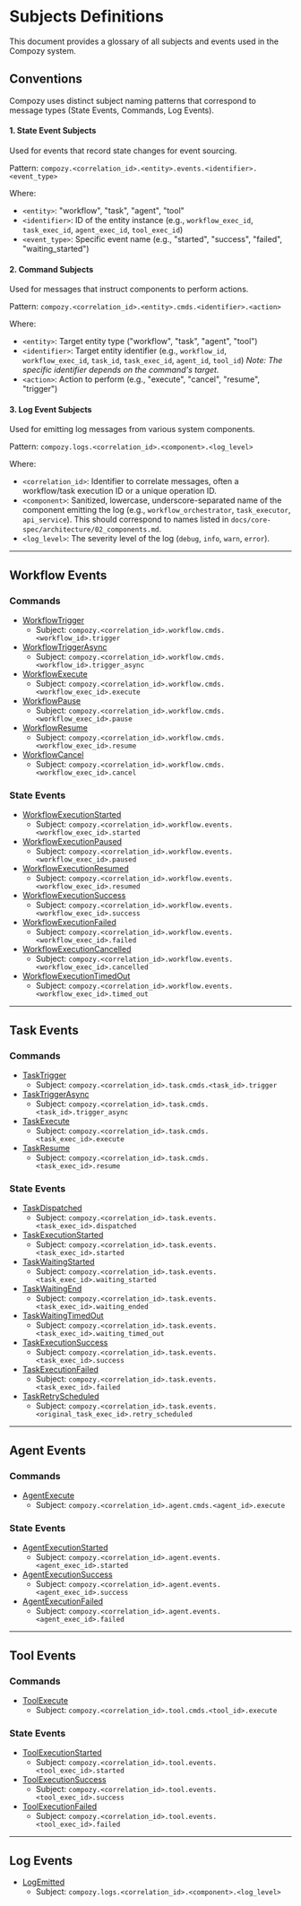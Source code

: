 # Subjects Definitions

This document provides a glossary of all subjects and events used in the Compozy system.

## Conventions

Compozy uses distinct subject naming patterns that correspond to message types (State Events, Commands, Log Events).

#### 1. State Event Subjects
Used for events that record state changes for event sourcing.

Pattern: `compozy.<correlation_id>.<entity>.events.<identifier>.<event_type>`

Where:
-   `<entity>`: "workflow", "task", "agent", "tool"
-   `<identifier>`: ID of the entity instance (e.g., `workflow_exec_id`, `task_exec_id`, `agent_exec_id`, `tool_exec_id`)
-   `<event_type>`: Specific event name (e.g., "started", "success", "failed", "waiting_started")

#### 2. Command Subjects
Used for messages that instruct components to perform actions.

Pattern: `compozy.<correlation_id>.<entity>.cmds.<identifier>.<action>`

Where:
-   `<entity>`: Target entity type ("workflow", "task", "agent", "tool")
-   `<identifier>`: Target entity identifier (e.g., `workflow_id`, `workflow_exec_id`, `task_id`, `task_exec_id`, `agent_id`, `tool_id`)
    *Note: The specific identifier depends on the command's target.*
-   `<action>`: Action to perform (e.g., "execute", "cancel", "resume", "trigger")

#### 3. Log Event Subjects
Used for emitting log messages from various system components.

Pattern: `compozy.logs.<correlation_id>.<component>.<log_level>`

Where:
-   `<correlation_id>`: Identifier to correlate messages, often a workflow/task execution ID or a unique operation ID.
-   `<component>`: Sanitized, lowercase, underscore-separated name of the component emitting the log (e.g., `workflow_orchestrator`, `task_executor`, `api_service`). This should correspond to names listed in `docs/core-spec/architecture/02_components.md`.
-   `<log_level>`: The severity level of the log (`debug`, `info`, `warn`, `error`).

---

## Workflow Events

### Commands
-   [WorkflowTrigger](workflow/cmds/trigger.md#command-triggerworkflow) 
    - Subject: `compozy.<correlation_id>.workflow.cmds.<workflow_id>.trigger`
-   [WorkflowTriggerAsync](workflow/cmds/trigger_async.md#command-triggerasyncworkflow) 
    - Subject: `compozy.<correlation_id>.workflow.cmds.<workflow_id>.trigger_async`
-   [WorkflowExecute](workflow/cmds/execute.md#command-executeworkflow) 
    - Subject: `compozy.<correlation_id>.workflow.cmds.<workflow_exec_id>.execute`
-   [WorkflowPause](workflow/cmds/pause.md#command-pauseworkflow) 
    - Subject: `compozy.<correlation_id>.workflow.cmds.<workflow_exec_id>.pause`
-   [WorkflowResume](workflow/cmds/resume.md#command-resumeworkflow) 
    - Subject: `compozy.<correlation_id>.workflow.cmds.<workflow_exec_id>.resume`
-   [WorkflowCancel](workflow/cmds/cancel.md#command-cancelworkflow) 
    - Subject: `compozy.<correlation_id>.workflow.cmds.<workflow_exec_id>.cancel`

### State Events
-   [WorkflowExecutionStarted](workflow/state/execution_started.md#state-event-workflowexecutionstarted)
    - Subject: `compozy.<correlation_id>.workflow.events.<workflow_exec_id>.started`
-   [WorkflowExecutionPaused](workflow/state/execution_paused.md#state-event-workflowexecutionpaused)
    - Subject: `compozy.<correlation_id>.workflow.events.<workflow_exec_id>.paused`
-   [WorkflowExecutionResumed](workflow/state/execution_resumed.md#state-event-workflowexecutionresumed)
    - Subject: `compozy.<correlation_id>.workflow.events.<workflow_exec_id>.resumed`
-   [WorkflowExecutionSuccess](workflow/state/execution_success.md#state-event-workflowexecutioncompleted)
    - Subject: `compozy.<correlation_id>.workflow.events.<workflow_exec_id>.success`
-   [WorkflowExecutionFailed](workflow/state/execution_failed.md#state-event-workflowexecutionfailed)
    - Subject: `compozy.<correlation_id>.workflow.events.<workflow_exec_id>.failed`
-   [WorkflowExecutionCancelled](workflow/state/execution_cancelled.md#state-event-workflowexecutioncancelled)
    - Subject: `compozy.<correlation_id>.workflow.events.<workflow_exec_id>.cancelled`
-   [WorkflowExecutionTimedOut](workflow/state/execution_timed_out.md#state-event-workflowexecutiontimedout) 
    - Subject: `compozy.<correlation_id>.workflow.events.<workflow_exec_id>.timed_out`

---

## Task Events

### Commands
-   [TaskTrigger](task/cmds/trigger.md#command-triggerspecifictask) 
    - Subject: `compozy.<correlation_id>.task.cmds.<task_id>.trigger`
-   [TaskTriggerAsync](task/cmds/trigger_async.md#command-triggerasyncspecifictask)
    - Subject: `compozy.<correlation_id>.task.cmds.<task_id>.trigger_async`
-   [TaskExecute](task/cmds/execute.md#command-executetask) 
    - Subject: `compozy.<correlation_id>.task.cmds.<task_exec_id>.execute`
-   [TaskResume](task/cmds/resume.md#command-resumewaitingtask) 
    - Subject: `compozy.<correlation_id>.task.cmds.<task_exec_id>.resume`

### State Events
-   [TaskDispatched](task/state/dispatched.md#state-event-taskdispatched)
    - Subject: `compozy.<correlation_id>.task.events.<task_exec_id>.dispatched`
-   [TaskExecutionStarted](task/state/execution_started.md#state-event-taskexecutionstarted)
    - Subject: `compozy.<correlation_id>.task.events.<task_exec_id>.started`
-   [TaskWaitingStarted](task/state/waiting_started.md#state-event-waitingstarted)
    - Subject: `compozy.<correlation_id>.task.events.<task_exec_id>.waiting_started`
-   [TaskWaitingEnd](task/state/waiting_ended.md#state-event-waitingended)
    - Subject: `compozy.<correlation_id>.task.events.<task_exec_id>.waiting_ended`
-   [TaskWaitingTimedOut](task/state/waiting_timed_out.md#state-event-waitingtimedout)
    - Subject: `compozy.<correlation_id>.task.events.<task_exec_id>.waiting_timed_out`
-   [TaskExecutionSuccess](task/state/execution_success.md#state-event-taskexecutioncompleted)
    - Subject: `compozy.<correlation_id>.task.events.<task_exec_id>.success`
-   [TaskExecutionFailed](task/state/execution_failed.md#state-event-taskexecutionfailed)
    - Subject: `compozy.<correlation_id>.task.events.<task_exec_id>.failed`
-   [TaskRetryScheduled](task/state/retry_scheduled.md#state-event-taskretryscheduled)
    - Subject: `compozy.<correlation_id>.task.events.<original_task_exec_id>.retry_scheduled`

---

## Agent Events

### Commands
-   [AgentExecute](agent/cmds/execute.md#command-executeagent) 
    - Subject: `compozy.<correlation_id>.agent.cmds.<agent_id>.execute`

### State Events
-   [AgentExecutionStarted](agent/state/execution_started.md#state-event-agentexecutionstarted)
    - Subject: `compozy.<correlation_id>.agent.events.<agent_exec_id>.started`
-   [AgentExecutionSuccess](agent/state/execution_success.md#state-event-agentexecutioncompleted)
    - Subject: `compozy.<correlation_id>.agent.events.<agent_exec_id>.success`
-   [AgentExecutionFailed](agent/state/execution_failed.md#state-event-agentexecutionfailed)
    - Subject: `compozy.<correlation_id>.agent.events.<agent_exec_id>.failed`

---

## Tool Events

### Commands
-   [ToolExecute](tool/cmds/execute.md#command-executetool) 
    - Subject: `compozy.<correlation_id>.tool.cmds.<tool_id>.execute`

### State Events
-   [ToolExecutionStarted](tool/state/execution_started.md#state-event-toolexecutionstarted)
    - Subject: `compozy.<correlation_id>.tool.events.<tool_exec_id>.started`
-   [ToolExecutionSuccess](tool/state/execution_success.md#state-event-toolexecutioncompleted)
    - Subject: `compozy.<correlation_id>.tool.events.<tool_exec_id>.success`
-   [ToolExecutionFailed](tool/state/execution_failed.md#state-event-toolexecutionfailed)
    - Subject: `compozy.<correlation_id>.tool.events.<tool_exec_id>.failed`

---

## Log Events

-   [LogEmitted](log/events/emitted.md#log-event-logemitted)
    - Subject: `compozy.logs.<correlation_id>.<component>.<log_level>`
